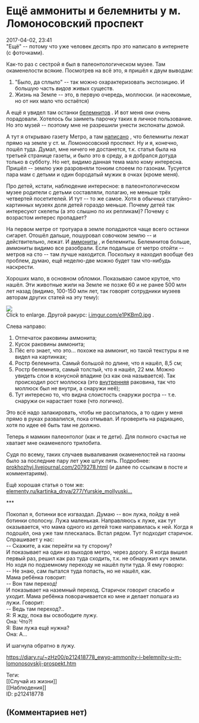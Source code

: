 Ещё аммониты и белемниты у м. Ломоносовский проспект
====================================================

  
2017-04-02, 23:41  
 "Ещё" -- потому что уже человек десять про это написало в интернете (с фоточками).   
   
 Как-то раз с сестрой я был в палеонтологическом музее. Там окаменелости всякие. Посмотрев на всё это, я пришёл к двум выводам:   
   
 1. "Было, да сплыло" -- так можно охарактеризовать экспозицию. И большую часть  *видов*  живых существ.   
 2. Жизнь на Земле -- это, в первую очередь, моллюски. (и насекомые, но от них мало что остаётся)   
   
 А ещё я увидел там останки  [белемнитов](https://ru.wikipedia.org/wiki/%D0%91%D0%B5%D0%BB%D0%B5%D0%BC%D0%BD%D0%B8%D1%82%D1%8B)  . И вот меня они очень порадовали. Хотелось бы заиметь парочку таких в личное пользование. Но это музей -- поэтому мне не разрешили унести экспонаты домой.   
   
 А тут я открываю газету Метро, а там  [написано](https://www.metronews.ru/novosti/moscow/reviews/moskvichi-sobirayut-u-metro-lomonosovskiy-prospekt-doistoricheskih-mollyuskov-1236213/)  , что белемниты лежат прямо на земле у ст. м. Ломоносовский проспект. Ну и я, конечно, пошёл туда. Думал, мне ничего не достанется, т.к. статья была на третьей странице газеты, и было это в среду, а я добрался дотуда только в субботу. Но нет, видимо данная тема мало кому интересна. Пришёл -- землю уже разровняли тонким слоеем по газонам. Тусуется пара мам с детьми и один бородатый мужик в очках (кроме меня).   
   
 Про детей, кстати, наблюдение интересное: в палеонтологическом музее родители с детьми составляли, полагаю, не меньше трёх четвертей посетителей. И тут -- то же самое. Хотя в обычных статуйно-картинных музеях доля детей гораздо меньше. Почему детей так интересуют скелеты (а это слышно по их репликам)? Почему с возрастом интерес пропадает?   
   
 На первом метре от тротуара в земле попадаются чаще всего останки сигарет. Отошёл дальше, пошуровал совочком землю -- и действительно, лежат. И  [аммониты](https://ru.wikipedia.org/wiki/%D0%90%D0%BC%D0%BC%D0%BE%D0%BD%D0%B8%D1%82%D1%8B)  , и белемниты. Белемнитов больше, аммониты видимо все разобрали. Если подальше от метро отойти -- метров на сто -- там лучше находится. Поскольку я находил вообще без проблем, думаю, ещё неделю-две можно будет там что-нибудь наскрести.   
   
 Хороших мало, в основном обломки. Показываю самое крутое, что нашёл. Эти животные жили на Земле не позже 60 и не ранее 500 млн лет назад (видимо, 100-150 млн лет, так говорят сотрудники музеев авторам других статей на эту тему):   
   
   [![](http://i.imgur.com/Jjql2ojl.jpg)](http://i.imgur.com/Jjql2oj.jpg)     
 Click to enlarge. Другой ракурс:  [i.imgur.com/e1PKBm0.jpg](http://i.imgur.com/e1PKBm0.jpg)  .   
   
 Слева направо:   
 1) Отпечаток раковины аммонита;   
 2) Кусок раковины аммонита;   
 3) Пёс его знает, что это... похоже на аммонит, но такой текстуры я не видел на картинках;   
 4) Ростр белемнита. Самый большой по длине, что я нашёл, 8,5 см;   
 5) Ростр белемнита, самый толстый, что я нашёл, 22 мм. Можно увидеть слои в конусной впадине (хз как она называется). Так происходил рост моллюска (это  [внутренняя](http://i.imgur.com/2D4pX4x.gif)  раковина, так что моллюск был не внутри, а снаружи неё);   
 6) Тут интересно то, что видна слоистость снаружи ростра -- т.е. снаружи он нарастает тоже (что логично).   
   
 Это всё надо залакировать, чтобы не рассыпалось, а то один у меня прямо в руках развалился, пока отмывал. И проверить на радиацию, хотя по идее её быть там не должно.   
   
 Теперь я мамкин палеонтолог (как и те дети). Для полного счастья не хватает мне окаменелого трилобита.   
   
 Судя по всему, таких случаев вываливания окаменелостей на газоны было за последние пару лет уже штук пять. Подробнее:   
  [prokhozhyj.livejournal.com/2079278.html](http://prokhozhyj.livejournal.com/2079278.html)  (и далее по ссылкам в посте и комментариям).   
   
 Ещё хорошая статья о том же:   
  [elementy.ru/kartinka\_dnya/277/Yurskie\_mollyuski...](http://elementy.ru/kartinka_dnya/277/Yurskie_mollyuski_na_Michurinskom_prospekte)    
   
 \*\*\*   
   
 Покопал я, ботинки все изгваздал. Думаю -- вон лужа, пойду в ней ботинки сполосну. Лужа маленькая. Направляюсь к луже, как тут оказывается, что мама одного из детей тоже направилась к ней. Когда я подошёл, она уже там плескалась. Встал рядом. Тут подходит старичок. Спрашивает у нас:   
 -- Скажите, а как перейти на ту сторону?   
 И показывает на один из выходов метро, через дорогу. Я когда вышел первый раз, решил как раз туда сходить, т.к. не обнаружил куч земли. Но ходя по подземному переходу не нашёл пути туда. Я ему говорю:   
 -- Не знаю, сам пытался туда попасть, но не нашёл, как.   
 Мама ребёнка говорит:   
 -- Вон там переход!   
 И показывает на наземный переход. Старичок говорит спасибо и уходит. Мама ребёнка поворачивается ко мне и делает полшага из лужи. Говорит:   
 -- Ведь там переход?..   
 Я: Я жду, пока вы освободите лужу.   
 Она: Что?!   
 Я: Вам лужа ещё нужна?   
 Она: А...   
   
 И шагнула обратно в лужу.   
  
<https://diary.ru/~zHz00/p212418778_ewyo-ammonity-i-belemnity-u-m-lomonosovskij-prospekt.htm>  
  
Теги:  
[[Случай из жизни]]  
[[Наблюдения]]  
ID: p212418778  


(Комментариев нет)
------------------